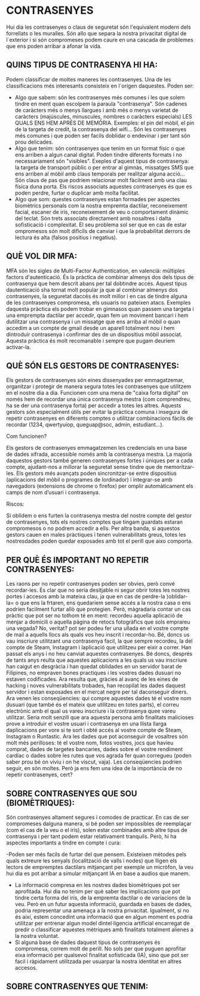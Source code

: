 # CONTRASENYES

Hui dia les contrasenyes o claus de seguretat són l'equivalent modern dels forrellats o les muralles. Són allo que separa la nostra privacitat digital de l`exterior i si són compromeses podem caure en una cascada de problemes que ens poden arribar a afonar la vida.

## QUINS TIPUS DE CONTRASENYA HI HA:

Podem classificar de moltes maneres les contrasenyes. Una de les classificacions més interesants consisteix en l´origen daquestes. Poden ser:

- Algo que sabem: són les contrasenyes més comunes i les que solem tindre en ment quan escolpem la paraula "contrasenya". Són cadenes de caràcters més o menys llargues i amb més o menys varietat de caràcters (majúscules, minuscules, nombres o caràcters especials) LES QUALS ENS HEM APRÉS DE MEMÒRIA. Exemples: el pin del mòbil, el pin de la targeta de credit, la contrasenya del wifi... Són les contrasenyes més comunes i que poden ser facils doblidar o endevinar i per tant són prou delicades.
- Algo que tenim: són contrasenyes que tenim en un format físic o que ens arriben a algun canal digital. Poden tindre diferents formats i no necessariament són "visibles". Exeples d'aquest tipus de contrasenya: la targeta de transport públic o per entrar al gimnàs, missatges SMS que ens arriben al mòbil amb claus temporals per realitzar alguna acció... Són claus de pas que podriem relacionar molt fàcilment amb una clau física duna porta. Els riscos associats aquestes contrasenyes és que es poden perdre, furtar o duplicar amb molta facilitat. 
- Algo que som: questes contrasenyes estan formades per aspectes biomètrics personals com la nostra empremta dactilar, reconeixement facial, escaner de iris, reconeixement de veu o comportament dinàmic del teclat. Són trets associats directament amb nosaltres i dalta sofisticació i complexitat. El seu problema sol ser que en cas de estar ompromesos són molt dificils de canviar i que la probabilitat derrors de lectura és alta (falsos positius i negatius).


## QUÈ VOL DIR MFA:

MFA són les sigles de Multi-Factor Authentication, en valencià: múltiples factors d'autenticació. És la pràctica de combinar almenys dos dels tipus de contrasenya que hem descrit abans per tal dobtindre accés. Aquest tipus dautenticació sha tornat molt popular ja que al combinar almenys dos contrasenyes, la seguretat daccés és molt millor i en cas de tindre alguna de les contrasenyes compromesa, els usuaris no pateixen atacs. Exemples daquesta pràctica els podem trobar en gimnasos quan passem una targeta i una emprempta dactilar per accedir, quan fem un moviment bancari i hem dutilitzar una contrasenya i un missatge que ens arriba al mòbil o quan accedim a un compte de gmail desde un aparell totalment nou i hem dintroduir contrasenya i confirmar des de un dispositius mòbil associat. Aquesta pràctica és molt recomanable i sempre que pugam deuriem activar-la. 

## QUÈ SÓN ELS GESTORS DE CONTRASENYES:
Els gestors de contrasenyes són eines dissenyades per emmagatzemar, organitzar i protegir de manera segura totes les contrasenyes que utilitzem en el nostre dia a dia. Funcionen com una mena de "caixa forta digital" on només hem de recordar una única contrasenya mestra (com comprendreu, ha se der una contrasenya forta) per accedir a totes les altres. Aquests gestors són especialment útils per evitar la pràctica comuna i insegura de repetir contrasenyes en diferents comptes o utilitzar combinacions fàcils de recordar (1234, qwertyuiop, queguap@soc, admin, estudiant...). 

Com funcionen? 

Els gestors de contrasenyes emmagatzemen les credencials en una base de dades xifrada, accessible només amb la contrasenya mestra. La majoria daquestos gestors també generen contrasenyes fortes i úniques per a cada compte, ajudant-nos a millorar la seguretat sense tindre que de memoritzar-les. Els gestors més avançats poden sincronitzar-se entre dispositius (aplicacions del mòbil o programes de lordinador) i integrar-se amb navegadors (extensions de chrome o firefox) per omplir automàticament els camps de nom d’usuari i contrasenya.

Riscos:

Si oblidem o ens furten la contrasenya mestra del nostre compte del gestor de contrasenyes, tots els nostres comptes que tingam guardats estaran compromesos o no podrem accedir a ells. Per altra banda, si aquestos gestors cauen en males pràctiques i tenen vulnerabilitats greus, totes les nostresdades poden quedar exposades amb tot el perill que aixo comporta. 

## PER QUÈ ÉS IMPORTANT NO REPETIR CONTRASENYES:

Les raons per no repetir contrasenyes poden ser obvies, però convé recordar-les. És clar que no seria desitjable ni segur obrir totes les nostres portes i accesos amb la mateixa clau, ja que en cas de perdre-la )oblidar-la= o que ens la frtaren, ens quedariem sense accés a la nostra casa o ens podrien facilment furtar allò que protegien. Però, màgradaria contar un cas pràctic que pot ser no tothom té en ment: recordeu aquella aplicació de menjar a domicili o aquella pàgina de retocs fotogràfics que sols emprareu una vegada? No, veritat? pot ser podeu fer una ullada en el vostre compte de mail a aquells llocs als quals vos heu inscrit i recordar-ho. Bé, doncs us vau inscriure utilitzant una contrasenya facil, la que sempre recordeu, la del compte de Steam, Instagram i laplicació que utilitzeu per eixir a correr. Han passat els anys i no heu canviat aquestes contrasenyes. Bé doncs, després de tants anys reulta que aquestes aplicacions a les quals us vau inscriure han caigut en desgràcia i han quedat oblidades en un servidor barat de Filipines, no empraven bones practiques i les vostres dades dusuari no estaven codificades. Ara resulta que, gràcies al avanç de les eines de hacking i noves vulnerabilitats trobades, han recopilat les dades daquest servidor i estan exposades en el mercat negre per tal daconseguir diners. Ara venen les conseqüencies: qui compre aquestes dades té el vostre nom dusuari (que també és el mateix que utilitzeu en totes parts), el correu electrònic amb el qual us vareu inscriure i la contrasenya quee vareu utilitzar. Seria molt senzill que ara aquesta persona amb finalitats malicioses prove a introduir el vostre usuari i contrasenya en una llista llarga daplicacions per vore si te sort i obté accés al vostre compte de Steam, Instagram o Runtastic. Ara les dades que pot aconseguir de vosaltres són molt més perilloses: té el vostre nom, fotos vostres, jocs que havieu comprat, dades de targetes bancaries, dades sobre el vostre rendiment cardíac o dades sobre les rutes que vos agrada fer quan corregueu (poden saber prou bé on viviu i on he viscut, vaja). Les conseqüencies podrien seguir, en són moltes. Però ja ens fem una idea de la importància de no repetir contrasenyes, cert?

## SOBRE CONTRASENYES QUE SOU (BIOMÈTRIQUES):
Són contrasenyes altament segures i comodes de practicar. En cas de ser compromeses dalguna manera, si bé poden ser impossibles de reemplaçar (com el cas de la veu o el iris), solen estar combinades amb altre tipus de contrasenya i per tant podem estar relativament tranquils. Però, hi ha aspectes importants a tindre en compte i cura:

-Poden ser més facils de furtar del que pensem. Existeixen mètodes pels quals extreure les senyals (localització de valls i nodes) que lligen els lectors de empremptes dactilars mitjançant per exemple un micròfon, la veu hui dia es pot arribar a simular mitjançant IA en base a audios que manem.
- La informació compresa en les nostres dades biomètriques pot ser aprofitada. Hui dia no tenim per què saber les implicacions que pot tindre certa forma del iris, de la empremta dactilar o de variacions de la veu. Però en un futur aquesta informació, guardada en bases de dades, podria representar una amenaça a la nostra privacitat. Igualment, si no és així, estem concedint una informació que en algun moment es podria utilitzar per entrenar algun model dintel·ligencia artificial encarregat de predir o classificar aquestes mètriques amb finalitats totalment alienes a la nostra voluntat.
- Si alguna base de dades daquest tipus de contrasenyes és compromesa, correm molt de perill. No sols per que puguen aprofitar eixa informació per qualsevol finalitat sofisticada (IA), sino que pot ser facil i ràpidament utilitzada per usuarpar la nostra identitat en altres accesos.

## SOBRE CONTRASENYES QUE TENIM:
